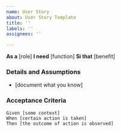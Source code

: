 ```yaml
---
name: User Story
about: User Story Template
title: ''
labels: ''
assignees: ''

---
```


**As a** [role]
**I need** [function]
**Si that** [benefit]

### Details and Assumptions
* [document what you know]

### Acceptance Criteria

``` gherkin
Given [some context]
When [certain action is taken]
Then [the outcome of action is observed]
```
